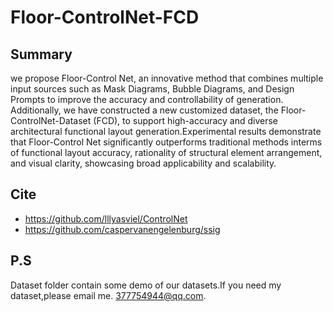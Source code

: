 # Floor-ControlNet-FCD 
## Summary
we propose Floor-Control Net, an innovative method that combines multiple input sources such as Mask Diagrams, Bubble Diagrams, and Design Prompts to improve the accuracy and controllability of generation. Additionally, we have constructed a new customized dataset, the Floor-ControlNet-Dataset (FCD), to support high-accuracy and diverse architectural functional layout generation.Experimental results demonstrate that Floor-Control Net significantly outperforms traditional methods interms of functional layout accuracy, rationality of structural element arrangement, and visual clarity, showcasing broad applicability and scalability.
## Cite
* https://github.com/lllyasviel/ControlNet
* https://github.com/caspervanengelenburg/ssig
## P.S
Dataset folder contain some demo of our datasets.If you need my dataset,please email me. 377754944@qq.com.
